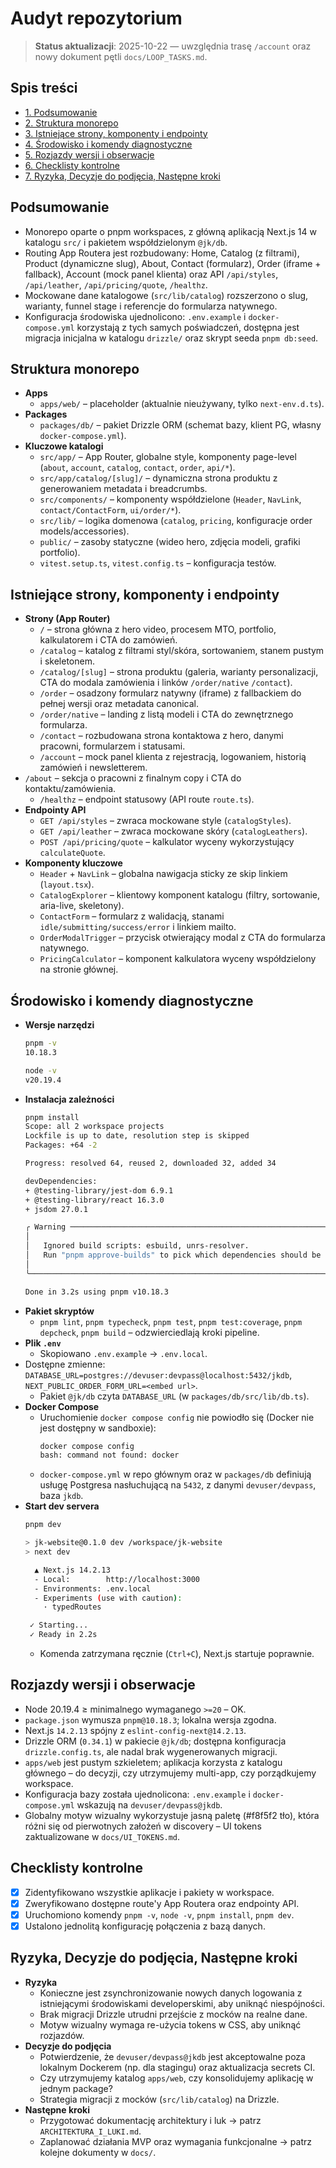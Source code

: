 # Audyt repozytorium

> **Status aktualizacji**: 2025-10-22 — uwzględnia trasę `/account` oraz nowy dokument pętli `docs/LOOP_TASKS.md`.

## Spis treści
- [1. Podsumowanie](#podsumowanie)
- [2. Struktura monorepo](#struktura-monorepo)
- [3. Istniejące strony, komponenty i endpointy](#istniejace-strony-komponenty-i-endpointy)
- [4. Środowisko i komendy diagnostyczne](#srodowisko-i-komendy-diagnostyczne)
- [5. Rozjazdy wersji i obserwacje](#rozjazdy-wersji-i-obserwacje)
- [6. Checklisty kontrolne](#checklisty-kontrolne)
- [7. Ryzyka, Decyzje do podjęcia, Następne kroki](#ryzyka-decyzje-do-podjecia-nastepne-kroki)

## Podsumowanie
- Monorepo oparte o pnpm workspaces, z główną aplikacją Next.js 14 w katalogu `src/` i pakietem współdzielonym `@jk/db`.
- Routing App Routera jest rozbudowany: Home, Catalog (z filtrami), Product (dynamiczne slug), About, Contact (formularz), Order (iframe + fallback), Account (mock panel klienta) oraz API `/api/styles`, `/api/leather`, `/api/pricing/quote`, `/healthz`.
- Mockowane dane katalogowe (`src/lib/catalog`) rozszerzono o slug, warianty, funnel stage i referencje do formularza natywnego.
- Konfiguracja środowiska ujednolicono: `.env.example` i `docker-compose.yml` korzystają z tych samych poświadczeń, dostępna jest migracja inicjalna w katalogu `drizzle/` oraz skrypt seeda `pnpm db:seed`.

## Struktura monorepo
- **Apps**
  - `apps/web/` – placeholder (aktualnie nieużywany, tylko `next-env.d.ts`).
- **Packages**
  - `packages/db/` – pakiet Drizzle ORM (schemat bazy, klient PG, własny `docker-compose.yml`).
- **Kluczowe katalogi**
  - `src/app/` – App Router, globalne style, komponenty page-level (`about`, `account`, `catalog`, `contact`, `order`, `api/*`).
  - `src/app/catalog/[slug]/` – dynamiczna strona produktu z generowaniem metadata i breadcrumbs.
  - `src/components/` – komponenty współdzielone (`Header`, `NavLink`, `contact/ContactForm`, `ui/order/*`).
  - `src/lib/` – logika domenowa (`catalog`, `pricing`, konfiguracje order models/accessories).
  - `public/` – zasoby statyczne (wideo hero, zdjęcia modeli, grafiki portfolio).
  - `vitest.setup.ts`, `vitest.config.ts` – konfiguracja testów.

## Istniejące strony, komponenty i endpointy
- **Strony (App Router)**
  - `/` – strona główna z hero video, procesem MTO, portfolio, kalkulatorem i CTA do zamówień.
  - `/catalog` – katalog z filtrami styl/skóra, sortowaniem, stanem pustym i skeletonem.
  - `/catalog/[slug]` – strona produktu (galeria, warianty personalizacji, CTA do modala zamówienia i linków `/order/native` `/contact`).
  - `/order` – osadzony formularz natywny (iframe) z fallbackiem do pełnej wersji oraz metadata canonical.
  - `/order/native` – landing z listą modeli i CTA do zewnętrznego formularza.
  - `/contact` – rozbudowana strona kontaktowa z hero, danymi pracowni, formularzem i statusami.
  - `/account` – mock panel klienta z rejestracją, logowaniem, historią zamówień i newsletterem.
- `/about` – sekcja o pracowni z finalnym copy i CTA do kontaktu/zamówienia.
  - `/healthz` – endpoint statusowy (API route `route.ts`).
- **Endpointy API**
  - `GET /api/styles` – zwraca mockowane style (`catalogStyles`).
  - `GET /api/leather` – zwraca mockowane skóry (`catalogLeathers`).
  - `POST /api/pricing/quote` – kalkulator wyceny wykorzystujący `calculateQuote`.
- **Komponenty kluczowe**
  - `Header` + `NavLink` – globalna nawigacja sticky ze skip linkiem (`layout.tsx`).
  - `CatalogExplorer` – klientowy komponent katalogu (filtry, sortowanie, aria-live, skeletony).
  - `ContactForm` – formularz z walidacją, stanami `idle/submitting/success/error` i linkiem mailto.
  - `OrderModalTrigger` – przycisk otwierający modal z CTA do formularza natywnego.
  - `PricingCalculator` – komponent kalkulatora wyceny współdzielony na stronie głównej.

## Środowisko i komendy diagnostyczne
- **Wersje narzędzi**
  ```bash
  pnpm -v
  10.18.3
  ```
  ```bash
  node -v
  v20.19.4
  ```
- **Instalacja zależności**
  ```bash
  pnpm install
  Scope: all 2 workspace projects
  Lockfile is up to date, resolution step is skipped
  Packages: +64 -2

  Progress: resolved 64, reused 2, downloaded 32, added 34

  devDependencies:
  + @testing-library/jest-dom 6.9.1
  + @testing-library/react 16.3.0
  + jsdom 27.0.1

  ╭ Warning ─────────────────────────────────────────────────────────────────────────╮
  │                                                                                  │
  │   Ignored build scripts: esbuild, unrs-resolver.                                 │
  │   Run "pnpm approve-builds" to pick which dependencies should be allowed.       │
  │                                                                                  │
  ╰──────────────────────────────────────────────────────────────────────────────────╯

  Done in 3.2s using pnpm v10.18.3
  ```
- **Pakiet skryptów**
  - `pnpm lint`, `pnpm typecheck`, `pnpm test`, `pnpm test:coverage`, `pnpm depcheck`, `pnpm build` – odzwierciedlają kroki pipeline.
- **Plik `.env`**
  - Skopiowano `.env.example` → `.env.local`.
- Dostępne zmienne: `DATABASE_URL=postgres://devuser:devpass@localhost:5432/jkdb`, `NEXT_PUBLIC_ORDER_FORM_URL=<embed url>`.
  - Pakiet `@jk/db` czyta `DATABASE_URL` (w `packages/db/src/lib/db.ts`).
- **Docker Compose**
  - Uruchomienie `docker compose config` nie powiodło się (Docker nie jest dostępny w sandboxie):
    ```bash
    docker compose config
    bash: command not found: docker
    ```
  - `docker-compose.yml` w repo głównym oraz w `packages/db` definiują usługę Postgresa nasłuchującą na `5432`, z danymi `devuser/devpass`, baza `jkdb`.
- **Start dev servera**
  ```bash
  pnpm dev

  > jk-website@0.1.0 dev /workspace/jk-website
  > next dev

    ▲ Next.js 14.2.13
    - Local:        http://localhost:3000
    - Environments: .env.local
    - Experiments (use with caution):
      · typedRoutes

   ✓ Starting...
   ✓ Ready in 2.2s
  ```
  - Komenda zatrzymana ręcznie (`Ctrl+C`), Next.js startuje poprawnie.

## Rozjazdy wersji i obserwacje
- Node 20.19.4 ≥ minimalnego wymaganego `>=20` – OK.
- `package.json` wymusza `pnpm@10.18.3`; lokalna wersja zgodna.
- Next.js `14.2.13` spójny z `eslint-config-next@14.2.13`.
- Drizzle ORM (`0.34.1`) w pakiecie `@jk/db`; dostępna konfiguracja `drizzle.config.ts`, ale nadal brak wygenerowanych migracji.
- `apps/web` jest pustym szkieletem; aplikacja korzysta z katalogu głównego – do decyzji, czy utrzymujemy multi-app, czy porządkujemy workspace.
- Konfiguracja bazy została ujednolicona: `.env.example` i `docker-compose.yml` wskazują na `devuser/devpass@jkdb`.
- Globalny motyw wizualny wykorzystuje jasną paletę (#f8f5f2 tło), która różni się od pierwotnych założeń w discovery – UI tokens zaktualizowane w `docs/UI_TOKENS.md`.

## Checklisty kontrolne
- [x] Zidentyfikowano wszystkie aplikacje i pakiety w workspace.
- [x] Zweryfikowano dostępne route'y App Routera oraz endpointy API.
- [x] Uruchomiono komendy `pnpm -v`, `node -v`, `pnpm install`, `pnpm dev`.
- [x] Ustalono jednolitą konfigurację połączenia z bazą danych.

## Ryzyka, Decyzje do podjęcia, Następne kroki
- **Ryzyka**
  - Konieczne jest zsynchronizowanie nowych danych logowania z istniejącymi środowiskami developerskimi, aby uniknąć niespójności.
  - Brak migracji Drizzle utrudni przejście z mocków na realne dane.
  - Motyw wizualny wymaga re-użycia tokens w CSS, aby uniknąć rozjazdów.
- **Decyzje do podjęcia**
  - Potwierdzenie, że `devuser/devpass@jkdb` jest akceptowalne poza lokalnym Dockerem (np. dla stagingu) oraz aktualizacja secrets CI.
  - Czy utrzymujemy katalog `apps/web`, czy konsolidujemy aplikację w jednym package?
  - Strategia migracji z mocków (`src/lib/catalog`) na Drizzle.
- **Następne kroki**
  - Przygotować dokumentację architektury i luk → patrz `ARCHITEKTURA_I_LUKI.md`.
  - Zaplanować działania MVP oraz wymagania funkcjonalne → patrz kolejne dokumenty w `docs/`.
